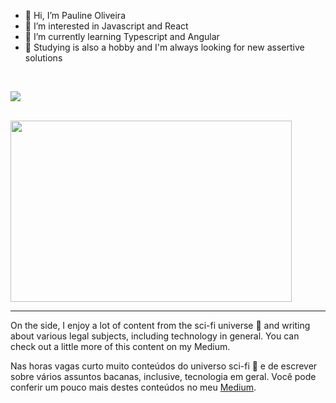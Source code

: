 - 👋 Hi, I’m Pauline Oliveira
- 👀 I’m interested in Javascript and React
- 🌱 I’m currently learning Typescript and Angular 
- 📝 Studying is also a hobby and I'm always looking for new assertive solutions
<br>

<!---
apaulineoliveira/apaulineoliveira is a ✨ special ✨ repository because its `README.md` (this file) appears on your GitHub profile.
You can click the Preview link to take a look at your changes.
--->
[<img src="https://img.shields.io/badge/linkedin-%230077B5.svg?&style=for-the-badge&logo=linkedin&logoColor=white" />](https://www.linkedin.com/in/pauline-oliveira-220584200/) 

<br>
<img width="450px" height="290px" src="https://miro.medium.com/max/960/1*ulD6na_hQsXA5uC0acoteA.png"/>
</br><hr>

<p>On the side, I enjoy a lot of content from the sci-fi universe 🤖 and writing about various legal subjects, including technology in general. You can check out a little more of this content on my Medium.</p>  

<p>Nas horas vagas curto muito conteúdos do universo sci-fi 🤖 e de escrever sobre vários assuntos bacanas, inclusive, tecnologia em geral. Você pode conferir um pouco mais destes conteúdos no meu <a href="https://paulineoliveira.medium.com/">Medium</a>.<br>

